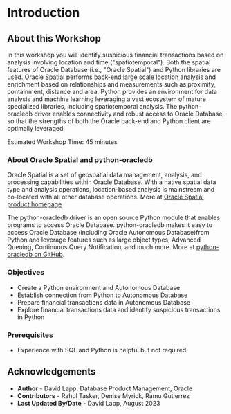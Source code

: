 # Introduction

## About this Workshop

In this workshop you will identify suspicious financial transactions based on analysis involving location and time ("spatiotemporal"). Both the spatial features of Oracle Database (i.e., "Oracle Spatial") and Python libraries are used. Oracle Spatial performs back-end large scale location analysis and enrichment  based on relationships and measurements such as proximity, containment, distance and area. Python provides an environment for data analysis and machine learning leveraging a vast ecosystem of mature specialized libraries, including spatiotemporal analysis. The python-oracledb driver enables connectivity and robust access to Oracle Database, so that the strengths of both the Oracle back-end and Python client are optimally leveraged.

Estimated Workshop Time: 45 minutes

### About Oracle Spatial and python-oracledb

Oracle Spatial is a set of geospatial data management, analysis, and processing capabilities within Oracle Database. With a native spatial data type and analysis operations, location-based analysis is mainstream and co-located with all other database operations. More at [Oracle Spatial product homepage](https://www.oracle.com/database/spatial)

The python-oracledb driver is an open source Python module that enables programs to access Oracle Database. python-oracledb makes it easy to access Oracle Database (including Oracle Autonomous Database)from Python and leverage features such as large object types, Advanced Queuing, Continuous Query Notification, and much more. More at [python-oracledb on GitHub](https://oracle.github.io/python-oracledb/).


### Objectives

- Create a Python environment and Autonomous Database
- Establish connection from Python to Autonomous Database
- Prepare financial transactions data in Autonomous Database
- Explore financial transactions data and identify suspicious transactions in Python


### Prerequisites

- Experience with SQL and Python is helpful but not required


## Acknowledgements

- **Author** - David Lapp, Database Product Management, Oracle
- **Contributors** - Rahul Tasker, Denise Myrick, Ramu Gutierrez
- **Last Updated By/Date** - David Lapp, August 2023
